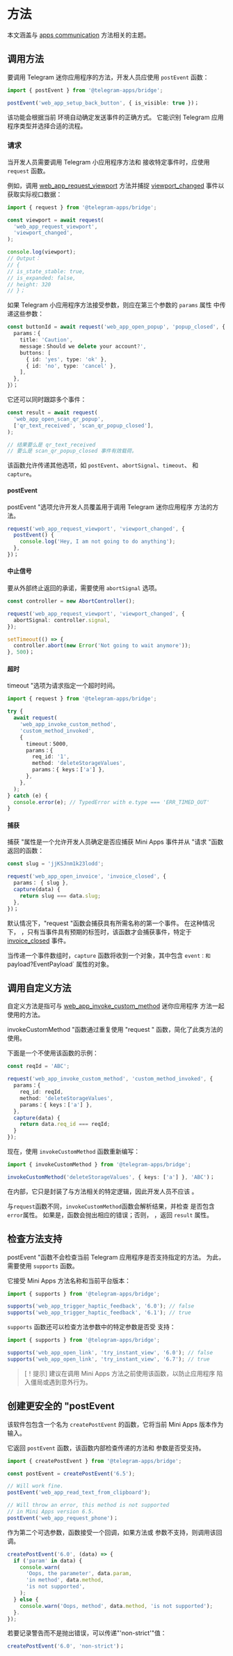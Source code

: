 # 方法

本文涵盖与 [apps communication](../../platform/apps-communication.md)
方法相关的主题。

## 调用方法

要调用 Telegram 迷你应用程序的方法，开发人员应使用 `postEvent` 函数：

```typescript
import { postEvent } from '@telegram-apps/bridge';

postEvent('web_app_setup_back_button', { is_visible: true })；
```

该功能会根据当前
环境自动确定发送事件的正确方式。 它能识别 Telegram 应用程序类型并选择合适的流程。

### 请求

当开发人员需要调用 Telegram 小应用程序方法和
接收特定事件时，应使用 `request` 函数。

例如，调用
[web_app_request_viewport](../../platform/methods.md#webapp-request-viewport) 方法并捕捉
[viewport_changed](../../platform/events.md#viewport-changed) 事件以获取实际视口数据：

```typescript
import { request } from '@telegram-apps/bridge';

const viewport = await request(
  'web_app_request_viewport',
  'viewport_changed',
);

console.log(viewport);
// Output：
// {
// is_state_stable: true,
// is_expanded: false,
// height: 320
// }；
```

如果 Telegram 小应用程序方法接受参数，则应在第三个参数的 `params` 属性
中传递这些参数：

```typescript
const buttonId = await request('web_app_open_popup', 'popup_closed', {
  params：{
    title: 'Caution',
    message：Should we delete your account?',
    buttons: [
      { id: 'yes', type: 'ok' },
      { id: 'no', type: 'cancel' },
    ],
  },
}）；
```

它还可以同时跟踪多个事件：

```typescript
const result = await request(
  'web_app_open_scan_qr_popup',
  ['qr_text_received', 'scan_qr_popup_closed'],
);

// 结果要么是 qr_text_received 
// 要么是 scan_qr_popup_closed 事件有效载荷。
```

该函数允许传递其他选项，如 `postEvent`、`abortSignal`、`timeout`、
和 `capture`。

#### postEvent

postEvent "选项允许开发人员覆盖用于调用 Telegram 迷你应用程序
方法的方法。

```typescript
request('web_app_request_viewport', 'viewport_changed', {
  postEvent() {
    console.log('Hey, I am not going to do anything');
  },
})；
```

#### 中止信号

要从外部终止返回的承诺，需要使用 `abortSignal` 选项。

```ts
const controller = new AbortController();

request('web_app_request_viewport', 'viewport_changed', {
  abortSignal: controller.signal,
});

setTimeout(() => {
  controller.abort(new Error('Not going to wait anymore'));
}, 500)；
```

#### 超时

timeout "选项为请求指定一个超时时间。

```typescript
import { request } from '@telegram-apps/bridge';

try {
  await request(
    'web_app_invoke_custom_method',
    'custom_method_invoked',
    {
      timeout：5000,
      params：{
        req_id: '1',
        method: 'deleteStorageValues',
        params：{ keys：['a'] },
      },
    },
  );
} catch (e) {
  console.error(e); // TypedError with e.type === 'ERR_TIMED_OUT'
}
```

#### 捕获

捕获 "属性是一个允许开发人员确定是否应捕获 Mini Apps
事件并从 "请求 "函数返回的函数：

```typescript
const slug = 'jjKSJnm1k23lodd';

request('web_app_open_invoice', 'invoice_closed', {
  params： { slug },
  capture(data) {
    return slug === data.slug;
  },
})；
```

默认情况下，"request "函数会捕获具有所需名称的第一个事件。 在这种情况下，
，只有当事件具有预期的标签时，该函数才会捕获事件，特定于
[invoice_closed](../../platform/events.md#invoice-closed) 事件。

当传递一个事件数组时，`capture` 函数将收到一个对象，其中包含
`event：和 `payload?EventPayload\` 属性的对象。

## 调用自定义方法

自定义方法是指可与
[web_app_invoke_custom_method](../../platform/methods.md#web-app-invoke-custom-method) 迷你应用程序
方法一起使用的方法。

invokeCustomMethod "函数通过重复使用 "request "
函数，简化了此类方法的使用。

下面是一个不使用该函数的示例：

```typescript
const reqId = 'ABC';

request('web_app_invoke_custom_method', 'custom_method_invoked', {
  params：{
    req_id: reqId,
    method: 'deleteStorageValues',
    params：{ keys：['a'] },
  },
  capture(data) {
    return data.req_id === reqId;
  }
});
```

现在，使用 `invokeCustomMethod` 函数重新编写：

```typescript
import { invokeCustomMethod } from '@telegram-apps/bridge';

invokeCustomMethod('deleteStorageValues', { keys: ['a'] }, 'ABC')；
```

在内部，它只是封装了与方法相关的特定逻辑，因此开发人员不应该
。

与`request`函数不同，`invokeCustomMethod`函数会解析结果，并检查
是否包含`error`属性。 如果是，函数会抛出相应的错误；否则，
，返回 `result` 属性。

## 检查方法支持

postEvent "函数不会检查当前 Telegram
应用程序是否支持指定的方法。 为此，需要使用 `supports` 函数。

它接受 Mini Apps 方法名称和当前平台版本：

```typescript
import { supports } from '@telegram-apps/bridge';

supports('web_app_trigger_haptic_feedback', '6.0'); // false
supports('web_app_trigger_haptic_feedback', '6.1'); // true
```

`supports` 函数还可以检查方法参数中的特定参数是否受
支持：

```typescript
import { supports } from '@telegram-apps/bridge';

supports('web_app_open_link', 'try_instant_view', '6.0'); // false
supports('web_app_open_link', 'try_instant_view', '6.7'); // true
```

> [！提示]
> 建议在调用 Mini Apps 方法之前使用该函数，以防止应用程序
> 陷入僵局或遇到意外行为。

## 创建更安全的 "postEvent

该软件包包含一个名为 `createPostEvent` 的函数，它将当前 Mini Apps 版本作为
输入。

它返回 `postEvent` 函数，该函数内部检查传递的方法和
参数是否受支持。

```typescript
import { createPostEvent } from '@telegram-apps/bridge';

const postEvent = createPostEvent('6.5');

// Will work fine.
postEvent('web_app_read_text_from_clipboard');

// Will throw an error, this method is not supported 
// in Mini Apps version 6.5.
postEvent('web_app_request_phone')；
```

作为第二个可选参数，函数接受一个回调，如果方法或
参数不支持，则调用该回调。

```ts
createPostEvent('6.0', (data) => {
  if ('param' in data) {
    console.warn(
      'Oops, the parameter', data.param,
      'in method', data.method,
      'is not supported',
    );
  } else {
    console.warn('Oops, method', data.method, 'is not supported');
  }.
});
```

若要记录警告而不是抛出错误，可以传递"'non-strict'"值：

```ts
createPostEvent('6.0', 'non-strict')；
```
